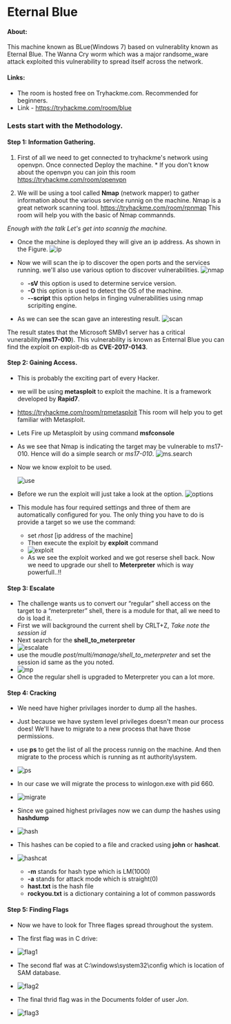 # Eternal Blue 
#### About: 
  This machine known as BLue(Windows 7) based on vulnerablity known as Eternal Blue. The Wanna Cry worm which was a major randsome_ware attack exploited this vulnerability to spread itself across the network.
#### Links: 
* The room is hosted free on Tryhackme.com. Recommended for beginners.
* Link - https://tryhackme.com/room/blue

### Lests start with the Methodology.

#### Step 1: Information Gathering.
1. First of all we need to get connected to tryhackme's network using openvpn. Once connected Deploy the machine. *
If you don't know about the openvpn you can join this room https://tryhackme.com/room/openvpn

2. We will be using a tool called **Nmap** (network mapper) to gather information about the various service runnig on the machine.
Nmap is a great network scanning tool. https://tryhackme.com/room/rpnmap This room will help you with the basic of Nmap commannds.  

*Enough with the talk Let's get into scannig the machine.*
 
* Once the machine is deployed they will give an ip address. As shown in the Figure.
  ![ip](https://github.com/MaheshDuvaka/TryHackMe/blob/master/Eternal_Blue/images/ip.PNG)

* Now we will scan the ip to discover the open ports and the services running. we'll also use various option to discover vulnerabilities.
    ![nmap](https://github.com/MaheshDuvaka/TryHackMe/blob/master/Eternal_Blue/images/nmap.PNG)
  * **-sV** this option is used to determine service version.
  * **-O** this option is used to detect the OS of the machine.
  * **--script** this option helps in finging vulnerabilities using nmap scripiting engine.
* As we can see the scan gave an interesting result.
 ![scan](https://github.com/MaheshDuvaka/TryHackMe/blob/master/Eternal_Blue/images/scan.png)

The result states that the Microsoft SMBv1 server has a critical vunerability(**ms17-010**).
This vulnerability is known as Enternal Blue you can find the exploit on exploit-db as **CVE-2017-0143**.

#### Step 2: Gaining Access.

* This is probably the exciting part of every Hacker.
* we will be using **metasploit** to exploit the machine. It is a framework developed by **Rapid7**.
* https://tryhackme.com/room/rpmetasploit This room will help you to get familiar with Metasploit.
* Lets Fire up Metasploit by using command **msfconsole**
* As we see that Nmap is indicating the target may be vulnerable to ms17-010. Hence will do a simple search or *ms17-010*.
![ms.search](https://github.com/MaheshDuvaka/TryHackMe/blob/master/Eternal_Blue/images/ms.search.png)

* Now we know exploit to be used.

  ![use](https://github.com/MaheshDuvaka/TryHackMe/blob/master/Eternal_Blue/images/use.exploit.PNG)
* Before we run the exploit will just take a look at the option. 
 ![options](https://github.com/MaheshDuvaka/TryHackMe/blob/master/Eternal_Blue/images/options.PNG)

* This module has four required settings and three of them are automatically configured for you. The only thing you have to do is provide a target so we use the command:
  * set *rhost* [ip address of the machine] 
  * Then execute the exploit by **exploit** command
  * ![exploit](https://github.com/MaheshDuvaka/TryHackMe/blob/master/Eternal_Blue/images/exploit.PNG)
  * As we see the exploit worked and we got reserse shell back. Now we need to upgrade our shell to **Meterpreter** which is way powerfull..!!
#### Step 3: Escalate
  * The challenge wants us to convert our “regular” shell access on the target to a “meterpreter” shell, there is a module for that, all we need to do is load it.
  * First we will background the current shell by CRLT+Z, *Take note the session id*
  * Next search for the **shell_to_meterpreter**
  * ![escalate](https://github.com/MaheshDuvaka/TryHackMe/blob/master/Eternal_Blue/images/escalate.PNG)
  * use the moudle *post/multi/manage/shell_to_meterpreter* and set the session id same as the you noted.
  * ![mp](https://github.com/MaheshDuvaka/TryHackMe/blob/master/Eternal_Blue/images/meterpreter.PNG) 
  * Once the regular shell is upgraded to Meterpreter you can a lot more.
#### Step 4: Cracking
  * We need have higher privilages inorder to dump all the hashes.
  * Just because we have system level privileges doesn't mean our process does! We'll have to migrate to a new process that have those permissions.
  * use **ps** to get the list of all the process runnig on the machine. And then migrate to the process which is running as nt authority\system.
  * ![ps](https://github.com/MaheshDuvaka/TryHackMe/blob/master/Eternal_Blue/images/ps.list.PNG)
  
  * In our case we will migrate the process to winlogon.exe with pid 660.
  * ![migrate](https://github.com/MaheshDuvaka/TryHackMe/blob/master/Eternal_Blue/images/migrate.PNG)
  * Since we gained highest privilages now we can dump the hashes using **hashdump**
  * ![hash](https://github.com/MaheshDuvaka/TryHackMe/blob/master/Eternal_Blue/images/hash.PNG)
  
  * This hashes can be copied to a file and cracked using **john** or **hashcat**.
  * ![hashcat](https://github.com/MaheshDuvaka/TryHackMe/blob/master/Eternal_Blue/images/hashcat.PNG)
    * **-m** stands for hash type which is LM(1000)
    * **-a** stands for attack mode which is straight(0)
    * **hast.txt** is the hash file
    * **rockyou.txt** is a dictionary containing a lot of common passwords
  
#### Step 5: Finding Flags 
  * Now we have to look for Three flages spread throughout the system.
  * The first flag was in C drive:
  * ![flag1](https://github.com/MaheshDuvaka/TryHackMe/blob/master/Eternal_Blue/images/flag1.PNG)
  
  * The second flaf was at C:\windows\system32\config which is location of SAM database.
  * ![flag2](https://github.com/MaheshDuvaka/TryHackMe/blob/master/Eternal_Blue/images/flag2.PNG)
  
  * The final thrid flag was in the Documents folder of user *Jon*.
  * ![flag3](https://github.com/MaheshDuvaka/TryHackMe/blob/master/Eternal_Blue/images/flag3.PNG)
